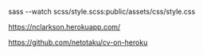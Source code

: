 sass --watch scss/style.scss:public/assets/css/style.css

https://nclarkson.herokuapp.com/

https://github.com/netotaku/cv-on-heroku